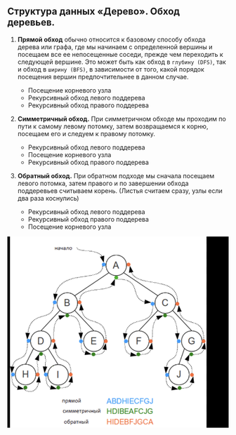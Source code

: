 ## Структура данных «Дерево». Обход деревьев.

1) **Прямой обход** обычно относится к базовому способу обхода дерева или графа, где мы начинаем с определенной вершины и посещаем все ее непосещенные соседи, прежде чем переходить к следующей вершине. Это может быть как обход в `глубину (DFS)`, так и обход в `ширину (BFS)`, в зависимости от того, какой порядок посещения вершин предпочтительнее в данном случае.
   * Посещение корневого узла
   * Рекурсивный обход левого поддерева
   * Рекурсивный обход правого поддерева

2) **Симметричный обход.** При симметричном обходе мы проходим по пути к самому левому потомку, затем возвращаемся к корню, посещаем его и следуем к правому потомку.
   * Рекурсивный обход левого поддерева
   * Посещение корневого узла
   * Рекурсивный обход правого поддерева
   
3) **Обратный обход.** При обратном подходе мы сначала посещаем левого потомка, затем правого и по завершении обхода поддеревьев считываем корень. (Листья считаем сразу, узлы если два раза коснулись)
   * Рекурсивный обход левого поддерева
   * Рекурсивный обход правого поддерева
   * Посещение корневого узла
   
![](../pictures/4.png)